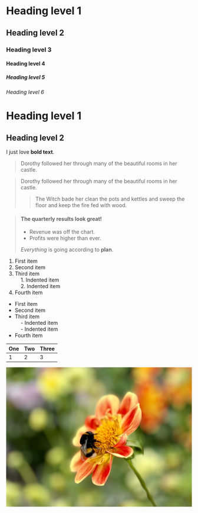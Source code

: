 # Heading level 1
## Heading level 2
### Heading level 3
#### Heading level 4
##### Heading level 5
###### Heading level 6
Heading level 1  
===============
Heading level 2  
---------------
I just love **bold text**.

> Dorothy followed her through many of the beautiful rooms in her castle.


> Dorothy followed her through many of the beautiful rooms in her castle.
>
>> The Witch bade her clean the pots and kettles and sweep the floor and keep the fire fed with wood.


> #### The quarterly results look great!
>
> - Revenue was off the chart.
> - Profits were higher than ever.
>
>  *Everything* is going according to **plan**.

1. First item  
2. Second item  
3. Third item  
    1. Indented item  
    2. Indented item  
4. Fourth item

- First item  
- Second item  
- Third item  
    - Indented item  
    - Indented item  
- Fourth item

| One | Two | Three |
| --- | --- | ----- |
| 1   | 2   | 3     |
![](IMG_9854.jpg)